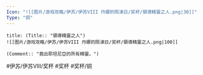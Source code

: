 ```yaml
---
Icon: "![[图片/游戏攻略/伊苏/伊苏VIII 丹娜的陨涕日/奖杯/領導精靈之人.png|30]]"
Type: "铜"
---
```

```ad-common-bronze-trophy
title: (Title:: "領導精靈之人")
![[图片/游戏攻略/伊苏/伊苏VIII 丹娜的陨涕日/奖杯/領導精靈之人.png|100]]

(Comment:: "救出耶坦尼亞的所有精靈。")
```

#伊苏/伊苏VIII/奖杯 #奖杯 #奖杯/铜
